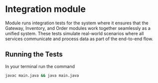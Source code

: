 # Integration module

Module runs integration tests for the system where it ensures that the Gateway,
Inventory, and Order modules work together seamlessly as a unified system.
These tests simulate real-world scenarios where all services communicate and
process data as part of the end-to-end flow.

## Running the Tests

In your terminal run the command
```bash
javac main.java && java main.java
```